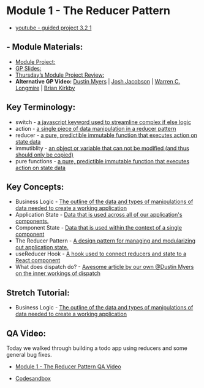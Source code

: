# Module 1 - The Reducer Pattern

- [youtube - guided project 3.2 1](https://youtu.be/QJkTHWeKOJ8)

## - Module Materials:

-   [Module Project:](https://github.com/LambdaSchool/web-module-project-reducer)
-   [GP Slides:](https://docs.google.com/presentation/d/1XhCZWfyGUbxRAuhHvf38baQBcn4sl5jxZjSjKCSPFqw/edit?usp=sharing) 
-   [Thursday’s Module Project Review:](https://www.loom.com/share/94ff7b7e39c349d4875dfd607e10e0e3)
-   **Alternative GP Video:** [Dustin Myers](https://youtu.be/bMWoQfNzn-U) | [Josh Jacobson](https://youtu.be/1Jflvc3Dl_Q) | [Warren C. Longmire](https://youtu.be/E9M6-cRVDt4) | [Brian Kirkby](https://youtu.be/qfarRzchOE4)
##  Key Terminology:
-   switch - [a javascript keyword used to streamline complex if else logic](https://developer.mozilla.org/en-US/docs/Web/JavaScript/Reference/Statements/switch)
-   action - [a single piece of data manipulation in a reducer pattern](https://redux.js.org/tutorials/fundamentals/part-2-concepts-data-flow)
-   reducer - [a pure, predictible immutable function that executes action on state data](https://redux.js.org/tutorials/fundamentals/part-2-concepts-data-flow)
-   immutiblity - [an object or variable that can not be modified (and thus should only be copied)](https://www.youtube.com/watch?v=5qQQ3yzbKp8)
-   pure functions - [a pure, predictible immutable function that executes action on state data](https://www.youtube.com/watch?v=dZ41D6LDSBg)
##  Key Concepts:
-   Business Logic - [The outline of the data and types of manipulations of data needed to create a working application](https://simplicable.com/new/business-logic)
-   Application State - [Data that is used across all of our application's components.](https://www.youtube.com/watch?v=7ilYJAG-_Ug)
-   Component State - [Data that is used within the context of a single component](https://stackoverflow.com/questions/22883759/what-is-the-difference-between-application-state-and-component-local-state-in-cl)
-   The Reducer Pattern - [A design pattern for managing and modularizing out application state.](https://redux.js.org/tutorials/fundamentals/part-2-concepts-data-flow)
-   useReducer Hook - [A hook used to connect reducers and state to a React component](https://www.geeksforgeeks.org/reactjs-usereducer-hook/)
-   What does dispatch do? - [Awesome article by our own @Dustin Myers on the inner workings of dispatch](https://dev.to/dustinmyers/what-even-is-a-dispatch-function-27ma)
## Stretch Tutorial:
-   Business Logic - [The outline of the data and types of manipulations of data needed to create a working application](https://simplicable.com/new/business-logic)

## QA Video:
Today we walked through building a todo app using reducers and some general bug fixes.

-   [Module 1 - The Reducer Pattern QA Video](https://lambdaschool.zoom.us/rec/share/81iJ9a7AjfdcVpw6jGb_B5PKDShz_oi8CETv4tE-Zq0n5gjxlkTepTFXq_6JaDby.qedQrbSC7-hBdM04)

-   [Codesandbox](https://codesandbox.io/s/condescending-mendel-eco1h?file=/src/App.js)
